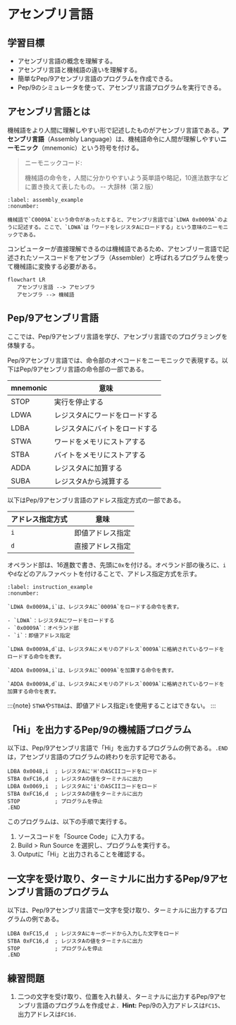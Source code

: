 # アセンブリ言語

## 学習目標

- アセンブリ言語の概念を理解する。
- アセンブリ言語と機械語の違いを理解する。
- 簡単なPep/9アセンブリ言語のプログラムを作成できる。
- Pep/9のシミュレータを使って、アセンブリ言語プログラムを実行できる。

## アセンブリ言語とは

機械語をより人間に理解しやすい形で記述したものがアセンブリ言語である。**アセンブリ言語**（Assembly Language）は、機械語命令に人間が理解しやすい**ニーモニック**（mnemonic）という符号を付ける。

> ニーモニックコード:
> 
> 機械語の命令を，人間に分かりやすいよう英単語や略記，10進法数字などに置き換えて表したもの。
> -- 大辞林（第２版）

````{prf:example}
:label: assembly_example
:nonumber:

機械語で`C0009A`という命令があったとすると、アセンブリ言語では`LDWA 0x0009A`のように記述する。ここで、`LDWA`は「ワードをレジスタAにロードする」という意味のニーモニックである。
````

コンピューターが直接理解できるのは機械語であるため、アセンブリー言語で記述されたソースコードをアセンブラ（Assembler）と呼ばれるプログラムを使って機械語に変換する必要がある。

```{mermaid}
flowchart LR
   アセンブリ言語 --> アセンブラ
   アセンブラ --> 機械語
```

## Pep/9アセンブリ言語

ここでは、Pep/9アセンブリ言語を学び、アセンブリ言語でのプログラミングを体験する。

Pep/9アセンブリ言語では、命令部のオペコードをニーモニックで表現する。以下はPep/9アセンブリ言語の命令部の一部である。

| mnemonic | 意味                          |
| -------- | ----------------------------- |
| STOP     | 実行を停止する                |
| LDWA     | レジスタAにワードをロードする |
| LDBA     | レジスタAにバイトをロードする |
| STWA     | ワードをメモリにストアする    |
| STBA     | バイトをメモリにストアする    |
| ADDA     | レジスタAに加算する           |
| SUBA     | レジスタAから減算する         |

以下はPep/9アセンブリ言語のアドレス指定方式の一部である。

| アドレス指定方式 | 意味             |
| ---------------- | ---------------- |
| `i`              | 即値アドレス指定 |
| `d`              | 直接アドレス指定 |

オペランド部は、16進数で書き、先頭に`0x`を付ける。オペランド部の後ろに、`i`や`d`などのアルファベットを付けることで、アドレス指定方式を示す。

````{prf:example}
:label: instruction_example
:nonumber:

`LDWA 0x0009A,i`は、レジスタAに`0009A`をロードする命令を表す。

- `LDWA`：レジスタAにワードをロードする
- `0x0009A`：オペランド部
- `i`：即値アドレス指定

`LDWA 0x0009A,d`は、レジスタAにメモリのアドレス`0009A`に格納されているワードをロードする命令を表す。

`ADDA 0x0009A,i`は、レジスタAに`0009A`を加算する命令を表す。

`ADDA 0x0009A,d`は、レジスタAにメモリのアドレス`0009A`に格納されているワードを加算する命令を表す。
````

:::{note}
`STWA`や`STBA`は、即値アドレス指定`i`を使用することはできない。
:::

## 「Hi」を出力するPep/9の機械語プログラム

以下は、Pep/9アセンブリ言語で「Hi」を出力するプログラムの例である。`.END`は，アセンブリ言語のプログラムの終わりを示す記号である。

```assembly
LDBA 0x0048,i  ; レジスタAに'H'のASCIIコードをロード
STBA 0xFC16,d  ; レジスタAの値をターミナルに出力
LDBA 0x0069,i  ; レジスタAに'i'のASCIIコードをロード
STBA 0xFC16,d  ; レジスタAの値をターミナルに出力
STOP           ; プログラムを停止
.END
```

このプログラムは、以下の手順で実行する。

1. ソースコードを「Source Code」に入力する。
2. Build > Run Source を選択し、プログラムを実行する。
3. Outputに「Hi」と出力されることを確認する。

## 一文字を受け取り、ターミナルに出力するPep/9アセンブリ言語のプログラム

以下は、Pep/9アセンブリ言語で一文字を受け取り、ターミナルに出力するプログラムの例である。

```assembly
LDBA 0xFC15,d  ; レジスタAにキーボードから入力した文字をロード
STBA 0xFC16,d  ; レジスタAの値をターミナルに出力
STOP           ; プログラムを停止
.END
```

## 練習問題

1. 二つの文字を受け取り、位置を入れ替え、ターミナルに出力するPep/9アセンブリ言語のプログラムを作成せよ．**Hint:** Pep/9の入力アドレスは`FC15`、出力アドレスは`FC16`．

<!-- ## 解答例

```assembly
LDBA 0xFC15,d  ; レジスタAにキーボードから入力した1文字をロード
STBA 0x0001,d  ; レジスタAの値をメモリに保存
LDBA 0xFC15,d  ; レジスタAにキーボードから入力した2文字目をロード
STBA 0xFC16,d  ;レジスタAの値をターミナルに出力
LDBA 0x0001,d  ; メモリから1文字目をロード
STBA 0xFC16,d  ; レジスタAの値をターミナルに出力
STOP           ; プログラムを停止
.END
``` -->

